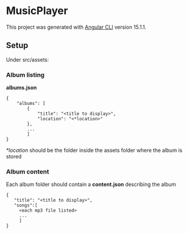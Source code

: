 # MusicPlayer

This project was generated with [Angular CLI](https://github.com/angular/angular-cli) version 15.1.1.

## Setup
Under src/assets:

### Album listing
__albums.json__
```
{
    "albums": [
        {
            "title": "<title to display>",
            "location": "<*location>"
        },
        ...
        ]
}
```
_*location_ should be the folder inside the assets folder where the album is stored
 ### Album content
 Each album folder should contain a __content.json__ describing the album
 ```
 {
    "title": "<title to display>",
    "songs":[
      <each mp3 file listed>
      ...
      ]
 }
 ```
